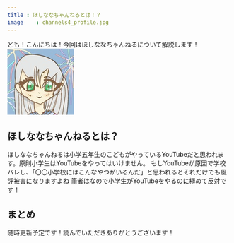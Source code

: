 ```yaml
---
title : ほしななちゃんねるとは！？
image	 : channels4_profile.jpg
---
```

ども！こんにちは！今回はほしななちゃんねるについて解説します！
![ほしなな](channels4_profile.jpg)
## ほしななちゃんねるとは？
ほしななちゃんねるは小学五年生のこどもがやっているYouTubeだと思われます。原則小学生はYouTubeをやってはいけません。
もしYouTubeが原因で学校バレし、「〇〇小学校にはこんなやつがいるんだ」と思われるとそれだけでも風評被害になりますよね
筆者はなので小学生がYouTubeをやるのに極めて反対です！
## まとめ
随時更新予定です！読んでいただきありがとうございます！
